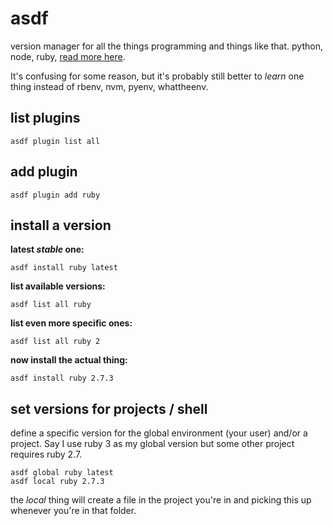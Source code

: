 # asdf

version manager for all the things programming and things like that. python, node, ruby, [read more here](https://asdf-vm.com/).

It's confusing for some reason, but it's probably still better to *learn* one thing instead of rbenv, nvm, pyenv, whattheenv.

## list plugins

```
asdf plugin list all
```


## add plugin

```
asdf plugin add ruby
```

## install a version

**latest *stable* one:**

```
asdf install ruby latest
```

**list available versions:**

```
asdf list all ruby
```

**list even more specific ones:**

```
asdf list all ruby 2
```

**now install the actual thing:**

```
asdf install ruby 2.7.3
```

## set versions for projects / shell

define a specific version for the global environment (your user) and/or a project. Say I use ruby 3 as my global version but some other project requires ruby 2.7.

```
asdf global ruby latest
asdf local ruby 2.7.3
```

the _local_ thing will create a file in the project you're in and picking this up whenever you're in that folder.